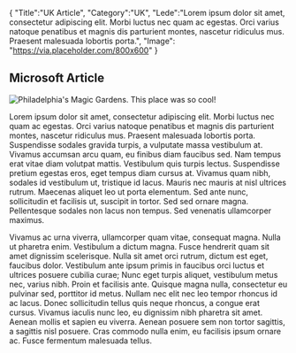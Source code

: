 ﻿{
  "Title":"UK Article",
  "Category":"UK",
  "Lede":"Lorem ipsum dolor sit amet, consectetur adipiscing elit. Morbi luctus nec quam ac egestas. Orci varius natoque penatibus et magnis dis parturient montes, nascetur ridiculus mus. Praesent malesuada lobortis porta.",
  "Image": "https://via.placeholder.com/800x600"
}

## Microsoft Article

![Philadelphia's Magic Gardens. This place was so cool!](https://d33wubrfki0l68.cloudfront.net/eab45e25bb79970178fab7a2d10cba0209372a59/94d9e/assets/images/philly-magic-garden.jpg "Philadelphia's Magic Gardens")

Lorem ipsum dolor sit amet, consectetur adipiscing elit. Morbi luctus nec quam ac egestas. Orci varius natoque penatibus et magnis dis parturient montes, nascetur ridiculus mus. Praesent malesuada lobortis porta. Suspendisse sodales gravida turpis, a vulputate massa vestibulum at. Vivamus accumsan arcu quam, eu finibus diam faucibus sed. Nam tempus erat vitae diam volutpat mattis. Vestibulum quis turpis lectus. Suspendisse pretium egestas eros, eget tempus diam cursus at. Vivamus quam nibh, sodales id vestibulum ut, tristique id lacus. Mauris nec mauris at nisl ultrices rutrum. Maecenas aliquet leo ut porta elementum. Sed ante nunc, sollicitudin et facilisis ut, suscipit in tortor. Sed sed ornare magna. Pellentesque sodales non lacus non tempus. Sed venenatis ullamcorper maximus.

Vivamus ac urna viverra, ullamcorper quam vitae, consequat magna. Nulla ut pharetra enim. Vestibulum a dictum magna. Fusce hendrerit quam sit amet dignissim scelerisque. Nulla sit amet orci rutrum, dictum est eget, faucibus dolor. Vestibulum ante ipsum primis in faucibus orci luctus et ultrices posuere cubilia curae; Nunc eget turpis aliquet, vestibulum metus nec, varius nibh. Proin et facilisis ante. Quisque magna nulla, consectetur eu pulvinar sed, porttitor id metus. Nullam nec elit nec leo tempor rhoncus id ac lacus. Donec sollicitudin tellus quis neque rhoncus, a congue erat cursus. Vivamus iaculis nunc leo, eu dignissim nibh pharetra sit amet. Aenean mollis et sapien eu viverra. Aenean posuere sem non tortor sagittis, a sagittis nisl posuere. Cras commodo nulla enim, eu facilisis ipsum ornare ac. Fusce fermentum malesuada tellus.